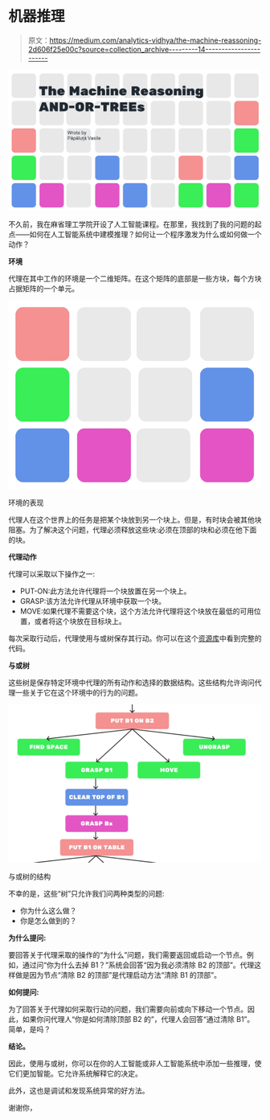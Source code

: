 # 机器推理

> 原文：<https://medium.com/analytics-vidhya/the-machine-reassoning-2d606f25e00c?source=collection_archive---------14----------------------->

![](img/f5e7007a92c062fd301522408ba36374.png)

不久前，我在麻省理工学院开设了人工智能课程。在那里，我找到了我的问题的起点——如何在人工智能系统中建模推理？如何让一个程序激发为什么或如何做一个动作？

**环境**

代理在其中工作的环境是一个二维矩阵。在这个矩阵的底部是一些方块，每个方块占据矩阵的一个单元。

![](img/9db83dc35164c6046c073874885a065b.png)

环境的表现

代理人在这个世界上的任务是把某个块放到另一个块上。但是，有时块会被其他块阻塞。为了解决这个问题，代理必须释放这些块:必须在顶部的块和必须在他下面的块。

**代理动作**

代理可以采取以下操作之一:

*   PUT-ON:此方法允许代理将一个块放置在另一个块上。
*   GRASP:该方法允许代理从环境中获取一个块。
*   MOVE:如果代理不需要这个块，这个方法允许代理将这个块放在最低的可用位置，或者将这个块放在目标块上。

每次采取行动后，代理使用与或树保存其行动。你可以在这个[资源库](https://github.com/ScienceKot/Reassoning.git)中看到完整的代码。

**与或树**

这些树是保存特定环境中代理的所有动作和选择的数据结构。这些结构允许询问代理一些关于它在这个环境中的行为的问题。

![](img/c77836362aa130867f6a9e6ed477c45f.png)

与或树的结构

不幸的是，这些“树”只允许我们问两种类型的问题:

*   你为什么这么做？
*   你是怎么做到的？

**为什么提问:**

要回答关于代理采取的操作的“为什么”问题，我们需要返回或启动一个节点。例如，通过问“你为什么去掉 B1？”系统会回答“因为我必须清除 B2 的顶部”。代理这样做是因为节点“清除 B2 的顶部”是代理启动方法“清除 B1 的顶部”。

**如何提问:**

为了回答关于代理如何采取行动的问题，我们需要向前或向下移动一个节点。因此，如果你问代理人“你是如何清除顶部 B2 的”，代理人会回答“通过清除 B1”。
简单，是吗？

**结论。**

因此，使用与或树，你可以在你的人工智能或非人工智能系统中添加一些推理，使它们更加智能。它允许系统解释它的决定。

此外，这也是调试和发现系统异常的好方法。

谢谢你，